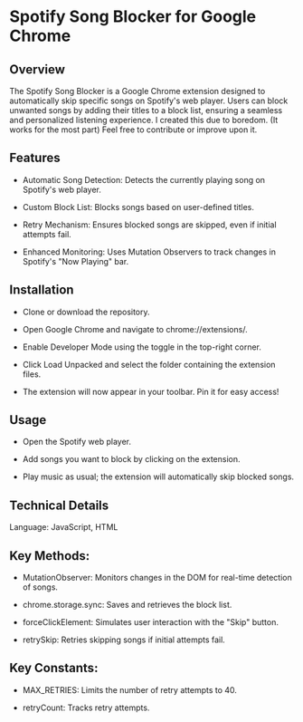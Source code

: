 # Spotify Song Blocker for Google Chrome


## Overview

The Spotify Song Blocker is a Google Chrome extension designed to automatically skip specific songs on Spotify's web player. Users can block unwanted songs by adding their titles to a block list, ensuring a seamless and personalized listening experience. I created this due to boredom. (It works for the most part) Feel free to contribute or improve upon it.


## Features

* Automatic Song Detection: Detects the currently playing song on Spotify's web player.

* Custom Block List: Blocks songs based on user-defined titles.

* Retry Mechanism: Ensures blocked songs are skipped, even if initial attempts fail.

* Enhanced Monitoring: Uses Mutation Observers to track changes in Spotify's "Now Playing" bar.


## Installation

* Clone or download the repository.

* Open Google Chrome and navigate to chrome://extensions/.

* Enable Developer Mode using the toggle in the top-right corner.

* Click Load Unpacked and select the folder containing the extension files.

* The extension will now appear in your toolbar. Pin it for easy access!


## Usage

* Open the Spotify web player.

* Add songs you want to block by clicking on the extension.

* Play music as usual; the extension will automatically skip blocked songs.


## Technical Details

Language: JavaScript, HTML


## Key Methods:

* MutationObserver: Monitors changes in the DOM for real-time detection of songs.

* chrome.storage.sync: Saves and retrieves the block list.

* forceClickElement: Simulates user interaction with the "Skip" button.

* retrySkip: Retries skipping songs if initial attempts fail.


## Key Constants:

* MAX_RETRIES: Limits the number of retry attempts to 40.

* retryCount: Tracks retry attempts.
